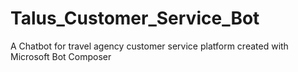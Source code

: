 # Talus_Customer_Service_Bot
A Chatbot for travel agency customer service platform created with Microsoft Bot Composer
